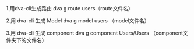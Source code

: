 1.用dva-cli生成路由
dva g route users（route文件名）

2.用 dva-cli 生成 Model
dva g model users （model文件名）

3.用 dva-cli 生成 component
dva g component Users/Users （component文件夹下的文件名）


